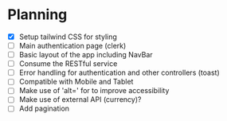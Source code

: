 # Planning

- [x] Setup tailwind CSS for styling
- [ ] Main authentication page (clerk)
- [ ] Basic layout of the app including NavBar
- [ ] Consume the RESTful service
- [ ] Error handling for authentication and other controllers (toast)
- [ ] Compatible with Mobile and Tablet
- [ ] Make use of 'alt=' for to improve accessibility
- [ ] Make use of external API (currency)?
- [ ] Add pagination
